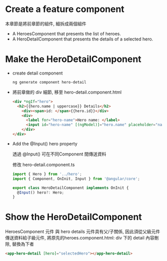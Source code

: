 # Create a feature component
本章節是將前章節的組件, 細拆成兩個組件

- A HeroesComponent that presents the list of heroes.
- A HeroDetailComponent that presents the details of a selected hero.

# Make the HeroDetailComponent

- create detail component

  ```shell
  ng generate component hero-detail
  ```

- 將前章做的 div 細節, 移至 hero-detail.component.html

  ```html
  <div *ngIf="hero">
    <h2>{{hero.name | uppercase}} Details</h2>
      <div><span>id: </span>{{hero.id}}</div>
      <div>
        <label for="hero-name">Hero name: </label>
        <input id="hero-name" [(ngModel)]="hero.name" placeholder="name">
      </div>
  </div>
  ```

- Add the @Input() hero property<p>

  透過 @Input() 可在不同Component 間傳送資料<p>

  修改 hero-detail.component.ts 

  ```typescript
  import { Hero } from '../hero';
  import { Component, OnInit, Input } from '@angular/core';

  export class HeroDetailComponent implements OnInit {
    @Input() hero?: Hero;
  }
  ```

# Show the HeroDetailComponent

HeroesComponent 元件 與 hero details 元件具有父/子關係, 因此須從父級元件傳送資料給子級元件, 將原先的heroes.component.html: div 下的 detail 內容刪除, 替換為下者

```html
<app-hero-detail [hero]="selectedHero"></app-hero-detail>
```


